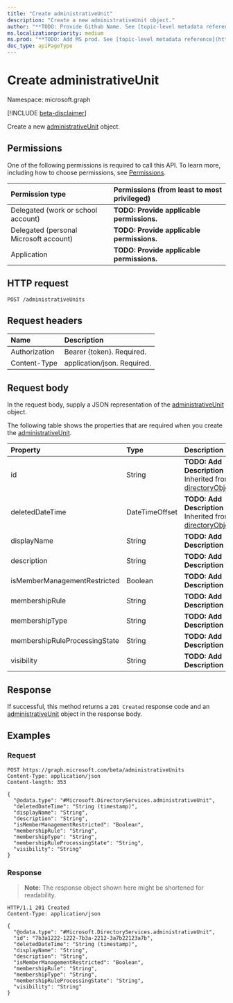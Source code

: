```yaml
---
title: "Create administrativeUnit"
description: "Create a new administrativeUnit object."
author: "**TODO: Provide Github Name. See [topic-level metadata reference](https://msgo.azurewebsites.net/add/document/guidelines/metadata.html#topic-level-metadata)**"
ms.localizationpriority: medium
ms.prod: "**TODO: Add MS prod. See [topic-level metadata reference](https://msgo.azurewebsites.net/add/document/guidelines/metadata.html#topic-level-metadata)**"
doc_type: apiPageType
---
```


# Create administrativeUnit
Namespace: microsoft.graph

[!INCLUDE [beta-disclaimer](../../includes/beta-disclaimer.md)]

Create a new [administrativeUnit](../resources/administrativeunit.md) object.

## Permissions
One of the following permissions is required to call this API. To learn more, including how to choose permissions, see [Permissions](/graph/permissions-reference).

|Permission type|Permissions (from least to most privileged)|
|:---|:---|
|Delegated (work or school account)|**TODO: Provide applicable permissions.**|
|Delegated (personal Microsoft account)|**TODO: Provide applicable permissions.**|
|Application|**TODO: Provide applicable permissions.**|

## HTTP request

<!-- {
  "blockType": "ignored"
}
-->
``` http
POST /administrativeUnits
```

## Request headers
|Name|Description|
|:---|:---|
|Authorization|Bearer {token}. Required.|
|Content-Type|application/json. Required.|

## Request body
In the request body, supply a JSON representation of the [administrativeUnit](../resources/administrativeunit.md) object.

The following table shows the properties that are required when you create the [administrativeUnit](../resources/administrativeunit.md).

|Property|Type|Description|
|:---|:---|:---|
|id|String|**TODO: Add Description** Inherited from [directoryObject](../resources/directoryobject.md)|
|deletedDateTime|DateTimeOffset|**TODO: Add Description** Inherited from [directoryObject](../resources/directoryobject.md)|
|displayName|String|**TODO: Add Description**|
|description|String|**TODO: Add Description**|
|isMemberManagementRestricted|Boolean|**TODO: Add Description**|
|membershipRule|String|**TODO: Add Description**|
|membershipType|String|**TODO: Add Description**|
|membershipRuleProcessingState|String|**TODO: Add Description**|
|visibility|String|**TODO: Add Description**|



## Response

If successful, this method returns a `201 Created` response code and an [administrativeUnit](../resources/administrativeunit.md) object in the response body.

## Examples

### Request
<!-- {
  "blockType": "request",
  "name": "create_administrativeunit_from_administrativeunits"
}
-->
``` http
POST https://graph.microsoft.com/beta/administrativeUnits
Content-Type: application/json
Content-length: 353

{
  "@odata.type": "#Microsoft.DirectoryServices.administrativeUnit",
  "deletedDateTime": "String (timestamp)",
  "displayName": "String",
  "description": "String",
  "isMemberManagementRestricted": "Boolean",
  "membershipRule": "String",
  "membershipType": "String",
  "membershipRuleProcessingState": "String",
  "visibility": "String"
}
```


### Response
>**Note:** The response object shown here might be shortened for readability.
<!-- {
  "blockType": "response",
  "truncated": true,
  "@odata.type": "Microsoft.DirectoryServices.administrativeUnit"
}
-->
``` http
HTTP/1.1 201 Created
Content-Type: application/json

{
  "@odata.type": "#Microsoft.DirectoryServices.administrativeUnit",
  "id": "7b3a1222-1222-7b3a-2212-3a7b22123a7b",
  "deletedDateTime": "String (timestamp)",
  "displayName": "String",
  "description": "String",
  "isMemberManagementRestricted": "Boolean",
  "membershipRule": "String",
  "membershipType": "String",
  "membershipRuleProcessingState": "String",
  "visibility": "String"
}
```

